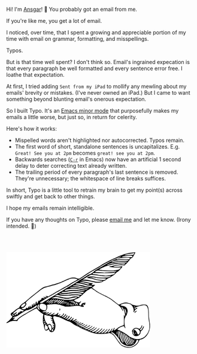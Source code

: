 Hi! I'm [Ansgar](https://github.com/gruns)! 👋 You probably got an email from me.

If you're like me, you get a lot of email.

I noticed, over time, that I spent a growing and appreciable portion of my time with email on grammar, formatting, and misspellings.

Typos.

But is that time well spent? I don't think so. Email's ingrained expecation is that every paragraph be well formatted and every sentence error free. I loathe that expectation.

At first, I tried adding `Sent from my iPad` to mollify any mewling about my emails' brevity or mistakes. (I've never owned an iPad.) But I came to want something beyond blunting email's onerous expectation.

So I built Typo. It's an [Emacs minor mode](https://www.gnu.org/software/emacs/manual/html_node/emacs/Minor-Modes.html) that purposefully makes my emails a little worse, but just so, in return for celerity.

Here's how it works:

*   Mispelled words aren't highlighted nor autocorrected. Typos remain.
*   The first word of short, standalone sentences is uncapitalizes. E.g. `Great! See you at 2pm` becomes `great! see you at 2pm`.
*   Backwards searches ([`C-r`](https://www.gnu.org/software/emacs/manual/html_node/emacs/Basic-Isearch.html) in Emacs) now have an artificial 1 second delay to deter correcting text already written.
*   The trailing period of every paragraph's last sentence is removed. They're unnecessary; the whitespace of line breaks suffices.

In short, Typo is a little tool to retrain my brain to get my point(s) across swiftly and get back to other things.

I hope my emails remain intelligible.

If you have any thoughts on Typo, please [email me](mailto:grunseid@gmail.com) and let me know. (Irony intended. 🙂)

<img src="logo.svg" alt="typo" style="width:24rem; height:auto; margin: 3rem auto 0 auto">
